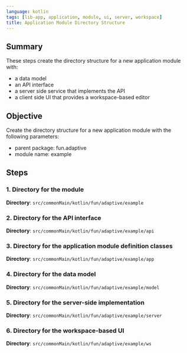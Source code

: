 ```yaml
---
language: kotlin
tags: [lib-app, application, module, ui, server, workspace]
title: Application Module Directory Structure
---
```


## Summary

These steps create the directory structure for a new application module with:

- a data model
- an API interface 
- a server side service that implements the API
- a client side UI that provides a workspace-based editor

## Objective

Create the directory structure for a new application module with the following parameters:

- parent package: fun.adaptive
- module name: example

## Steps

### 1. Directory for the module

**Directory**: `src/commonMain/kotlin/fun/adaptive/example`

### 2. Directory for the API interface

**Directory**: `src/commonMain/kotlin/fun/adaptive/example/api`

### 3. Directory for the application module definition classes

**Directory**: `src/commonMain/kotlin/fun/adaptive/example/app`

### 4. Directory for the data model

**Directory**: `src/commonMain/kotlin/fun/adaptive/example/model`

### 5. Directory for the server-side implementation

**Directory**: `src/commonMain/kotlin/fun/adaptive/example/server`

### 6. Directory for the workspace-based UI

**Directory**: `src/commonMain/kotlin/fun/adaptive/example/ws`